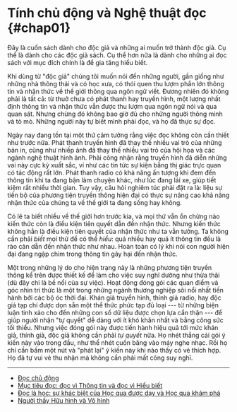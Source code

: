 # Tính chủ động và Nghệ thuật đọc {#chap01}

Đây là cuốn sách dành cho độc giả và những ai muốn trở thành độc giả. Cụ thể
là dành cho các độc giả sách. Cụ thể hơn nữa là dành cho những ai đọc sách
với mục đích chính là để gia tăng hiểu biết.

Khi dùng từ "độc giả" chúng tôi muốn nói đến những người, gần giống như những 
nhà thông thái và có học xưa, có thói quen thu lượm phần lớn thông tin và 
nhận thức về thế giới thông qua ngôn ngữ viết. Đương nhiên đó không phải là 
tất cả: từ thuở chưa có phát thanh hay truyền hình, một lượng nhất định 
thông tin và nhận thức vẫn được thu lượm qua ngôn ngữ nói và qua quan sát. 
Nhưng chừng đó không bao giờ đủ cho những người thông minh và tò mò. Những người 
này tự biết mình phải đọc, và họ đã thực sự đọc.

Ngày nay đang tồn tại một thứ cảm tưởng rằng việc đọc không còn cần thiết như
trước nữa. Phát thanh truyền hình đã thay thế nhiều vai trò của những bản in, 
cũng như nhiếp ảnh đã thay thế nhiều vai trò của hội họa và các ngành nghệ thuật 
hình ảnh. Phải công nhận rằng truyền hình đã diễn những vai này cực kỳ xuất sắc, 
ví như các tin tức sự kiện bằng thị giác trực quan có tác động rất lớn. 
Phát thanh radio có khả năng ấn tượng khi đem đến thông tin khi ta đang bận làm 
chuyện khác, như lúc đang lái xe, giúp tiết kiệm rất nhiều thời gian. Tuy vậy,
câu hỏi nghiêm túc phải đặt ra là: liệu sự tiến bộ của phương tiện truyền thông
hiện đại có thực sự nâng cao khả năng nhận thức của chúng ta về thế giới ta
đang sống hay không.

Có lẽ ta biết nhiều về thế giới hơn trước kia, và mọi thứ vẫn ổn chừng nào 
kiến thức còn là điều kiện tiên quyết dẫn đến nhận thức. Nhưng kiến thức không hẳn
là điều kiện tiên quyết của nhận thức như ta vẫn tưởng. Ta không cần phải *biết*
mọi thứ để có thể *hiểu*: quá nhiều hay quá ít thông tin đều là rào cản dẫn đến
nhận thức như nhau. Hoàn toàn có lý khi nói con người hiện đại đang ngập chìm
trong thông tin gây hại đến nhận thức.

Một trong những lý do cho hiện trạng này là những phương tiện truyền thông
kể trên được thiết kế để làm cho việc suy nghĩ dường như thừa thãi (dù đây chỉ là
bề nổi của sự việc). Hoạt động đóng gói các quan điểm và góc nhìn tri thức
là một trong những ngành thương nghiệp sôi nổi nhất tiến hành bởi các bộ óc thời đại.
Khán giả truyền hình, thính giả radio, hay độc giả tạp chí được dọn sẵn một thể
thức phức tạp đủ loại --- từ những biện luận tinh xảo cho đến những con số dữ liệu
được chọn lựa cẩn thận --- để giúp người nhận "tự quyết" dễ dàng với ít khó khăn 
nhất và bằng công sức tối thiểu. Nhưng việc đóng gói này được tiến hành hiệu quả 
tới mức khán giả, thính giả, độc giả không cần phải *tự quyết* nữa. Họ nhét thẳng 
cái gói ý kiến này vào trong đầu, như thể nhét cuốn băng vào máy  nghe nhạc. Rồi 
họ chỉ cần bấm một nút và "phát lại" ý kiến này khi nào thấy có vẻ thích hợp. 
Họ đã tự vui vẻ thu nhận mà không cần phải mất công suy nghĩ.

---

* [Đọc chủ động](ch01-1.md)
* [Mục tiêu đọc: đọc vì Thông tin và đọc vì Hiểu biết](ch01-2.md)
* [Đọc là học: sự khác biệt của Học qua được dạy và Học qua khám phá](ch01-3.md)
* [Người thầy Hữu hình và Vô hình](ch01-4.md)
